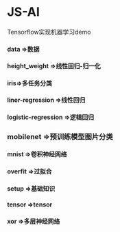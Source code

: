 # JS-AI
Tensorflow实现机器学习demo
#### data =>数据
#### height_weight =>线性回归-归一化
#### iris=>多任务分类
#### liner-regression =>线性回归
#### logistic-regression =>逻辑回归
### mobilenet =>预训练模型图片分类
#### mnist  =>卷积神经网络
#### overfit  =>过拟合
#### setup =>基础知识
#### tensor =>tensor
#### xor  =>多层神经网络

